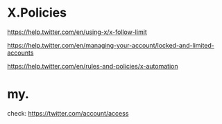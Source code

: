 # X.Policies
https://help.twitter.com/en/using-x/x-follow-limit

https://help.twitter.com/en/managing-your-account/locked-and-limited-accounts

https://help.twitter.com/en/rules-and-policies/x-automation

# my.
check:
https://twitter.com/account/access
